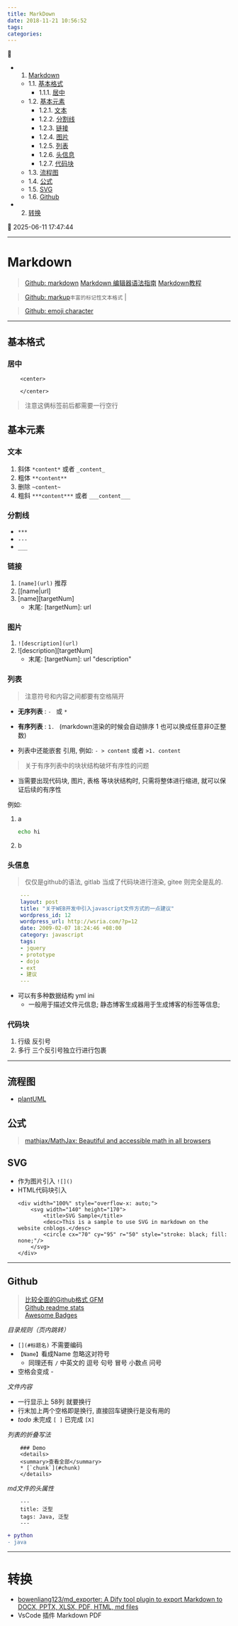```yaml
---
title: MarkDown
date: 2018-11-21 10:56:52
tags: 
categories: 
---
```


💠

- 1. [Markdown](#markdown)
    - 1.1. [基本格式](#基本格式)
        - 1.1.1. [居中](#居中)
    - 1.2. [基本元素](#基本元素)
        - 1.2.1. [文本](#文本)
        - 1.2.2. [分割线](#分割线)
        - 1.2.3. [链接](#链接)
        - 1.2.4. [图片](#图片)
        - 1.2.5. [列表](#列表)
        - 1.2.6. [头信息](#头信息)
        - 1.2.7. [代码块](#代码块)
    - 1.3. [流程图](#流程图)
    - 1.4. [公式](#公式)
    - 1.5. [SVG](#svg)
    - 1.6. [Github](#github)
- 2. [转换](#转换)

💠 2025-06-11 17:47:44
****************************************
# Markdown
> [Github: markdown](https://guides.github.com/features/mastering-markdown/) 
> [ Markdown 编辑器语法指南](https://segmentfault.com/markdown)
> [Markdown教程](http://www.markdown.cn/)  

> [Github: markup](https://github.com/github/markup)`丰富的标记性文本格式` |

> [Github: emoji character](https://www.webfx.com/tools/emoji-cheat-sheet/)

**************

## 基本格式
### 居中
```
    <center> 

    </center>
```
> 注意这俩标签前后都需要一行空行

## 基本元素
### 文本
1. 斜体 `*content*` 或者 `_content_`
1. 粗体 `**content**`
1. 删除 `~content~`
1. 粗斜 `***content***` 或者 `___content___`

### 分割线
- `***`
- `---`
- `___`

### 链接
1. `[name](url)` 推荐
1. [[name|url]
1. [name][targetNum]
    - 末尾: [targetNum]: url

### 图片
1. `![description](url)`
1. ![description][targetNum]
    - 末尾: [targetNum]: url "description"

### 列表
> 注意符号和内容之间都要有空格隔开

- **无序列表** : `- ` 或  `* `
- **有序列表** : `1. ` (markdown渲染的时候会自动排序 1 也可以换成任意非0正整数)

- 列表中还能嵌套 引用, 例如: `- > content` 或者 `>1. content`

> 关于有序列表中的块状结构破坏有序性的问题
- 当需要出现代码块, 图片, 表格 等块状结构时, 只需将整体进行缩进, 就可以保证后续的有序性  

例如: 
1. a
    ```sh
    echo hi
    ```
1. b

### 头信息
> 仅仅是github的语法, gitlab 当成了代码块进行渲染, gitee 则完全是乱的.

```yml
    --- 
    layout: post
    title: "关于WEB开发中引入javascript文件方式的一点建议"
    wordpress_id: 12
    wordpress_url: http://wsria.com/?p=12
    date: 2009-02-07 18:24:46 +08:00
    category: javascript
    tags: 
    - jquery
    - prototype
    - dojo
    - ext
    - 建议
    ---
```
- 可以有多种数据结构 yml  ini 
    - 一般用于描述文件元信息; 静态博客生成器用于生成博客的标签等信息;

### 代码块
1. 行级 反引号
1. 多行 三个反引号独立行进行包裹

************************

## 流程图
- [plantUML](http://plantuml.com)

## 公式
> [mathjax/MathJax: Beautiful and accessible math in all browsers](https://github.com/mathjax/MathJax)  

## SVG 
- 作为图片引入 `![]()`
- HTML代码块引入
    ```
    <div width="100%" style="overflow-x: auto;"> 
        <svg width="140" height="170">
            <title>SVG Sample</title>
            <desc>This is a sample to use SVG in markdown on the website cnblogs.</desc>
            <circle cx="70" cy="95" r="50" style="stroke: black; fill: none;"/>
        </svg>
    </div>
    ```

************************

## Github 
> [比较全面的Github格式 GFM](https://github.com/guodongxiaren/README)  
> [Github readme stats](https://github.com/anuraghazra/github-readme-stats)  
> [Awesome Badges](https://github.com/Envoy-VC/awesome-badges)  

_目录规则（页内跳转）_

- `[](#标题名)` 不需要编码
- `【Name】`看成Name 忽略这对符号 
    - 同理还有  `/` 中英文的 逗号 句号 冒号 小数点 问号
- 空格会变成 - 

_文件内容_
- 一行显示上 58列 就要换行
- 行末加上两个空格即是换行, 直接回车键换行是没有用的
- *todo* 未完成 `[ ]` 已完成 `[X]`

_列表的折叠写法_
```
    ### Demo
    <details>
    <summary>查看全部</summary>
    * [`chunk`](#chunk)
    </details>
```

_md文件的头属性_
```
    ---
    title: 泛型
    tags: Java, 泛型
    ---
```

```diff
+ python
- java
```

************************

# 转换
- [bowenliang123/md_exporter: A Dify tool plugin to export Markdown to DOCX, PPTX, XLSX, PDF, HTML, md files](https://github.com/bowenliang123/md_exporter)  
- VsCode 插件 Markdown PDF 
